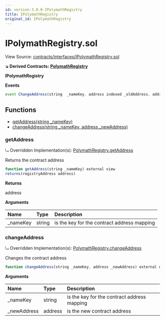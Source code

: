 ```yaml
---
id: version-3.0.0-IPolymathRegistry
title: IPolymathRegistry
original_id: IPolymathRegistry
---
```


# IPolymathRegistry.sol

View Source: [contracts/interfaces/IPolymathRegistry.sol](https://github.com/PolymathNetwork/polymath-core/tree/096ba240a927c98e1f1a182d2efee7c4c4c1dfc5/contracts/interfaces/IPolymathRegistry.sol)

**↘ Derived Contracts:** [**PolymathRegistry**](https://github.com/PolymathNetwork/polymath-core/tree/096ba240a927c98e1f1a182d2efee7c4c4c1dfc5/docs/api/PolymathRegistry.md)

**IPolymathRegistry**

**Events**

```javascript
event ChangeAddress(string  _nameKey, address indexed _oldAddress, address indexed _newAddress);
```

## Functions

* [getAddress\(string \_nameKey\)](ipolymathregistry.md#getaddress)
* [changeAddress\(string \_nameKey, address \_newAddress\)](ipolymathregistry.md#changeaddress)

### getAddress

⤿ Overridden Implementation\(s\): [PolymathRegistry.getAddress](https://github.com/PolymathNetwork/polymath-core/tree/096ba240a927c98e1f1a182d2efee7c4c4c1dfc5/docs/api/PolymathRegistry.md#getaddress)

Returns the contract address

```javascript
function getAddress(string _nameKey) external view
returns(registryAddress address)
```

**Returns**

address

**Arguments**

| Name | Type | Description |
| :--- | :--- | :--- |
| \_nameKey | string | is the key for the contract address mapping |

### changeAddress

⤿ Overridden Implementation\(s\): [PolymathRegistry.changeAddress](https://github.com/PolymathNetwork/polymath-core/tree/096ba240a927c98e1f1a182d2efee7c4c4c1dfc5/docs/api/PolymathRegistry.md#changeaddress)

Changes the contract address

```javascript
function changeAddress(string _nameKey, address _newAddress) external nonpayable
```

**Arguments**

| Name | Type | Description |
| :--- | :--- | :--- |
| \_nameKey | string | is the key for the contract address mapping |
| \_newAddress | address | is the new contract address |


